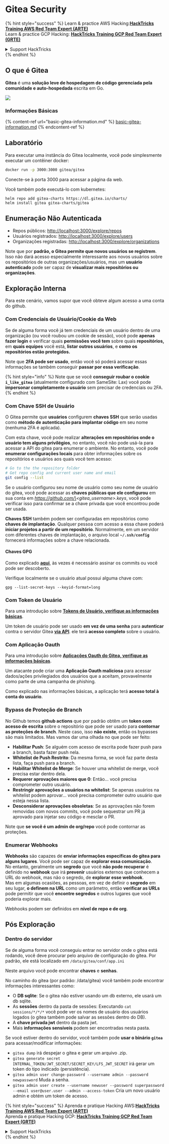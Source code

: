 # Gitea Security

{% hint style="success" %}
Learn & practice AWS Hacking:<img src="../../.gitbook/assets/image (1) (1) (1) (1).png" alt="" data-size="line">[**HackTricks Training AWS Red Team Expert (ARTE)**](https://training.hacktricks.xyz/courses/arte)<img src="../../.gitbook/assets/image (1) (1) (1) (1).png" alt="" data-size="line">\
Learn & practice GCP Hacking: <img src="../../.gitbook/assets/image (2) (1).png" alt="" data-size="line">[**HackTricks Training GCP Red Team Expert (GRTE)**<img src="../../.gitbook/assets/image (2) (1).png" alt="" data-size="line">](https://training.hacktricks.xyz/courses/grte)

<details>

<summary>Support HackTricks</summary>

* Check the [**subscription plans**](https://github.com/sponsors/carlospolop)!
* **Join the** 💬 [**Discord group**](https://discord.gg/hRep4RUj7f) or the [**telegram group**](https://t.me/peass) or **follow** us on **Twitter** 🐦 [**@hacktricks\_live**](https://twitter.com/hacktricks_live)**.**
* **Share hacking tricks by submitting PRs to the** [**HackTricks**](https://github.com/carlospolop/hacktricks) and [**HackTricks Cloud**](https://github.com/carlospolop/hacktricks-cloud) github repos.

</details>
{% endhint %}

## O que é Gitea

**Gitea** é uma **solução leve de hospedagem de código gerenciada pela comunidade e auto-hospedada** escrita em Go.

![](<../../.gitbook/assets/image (160).png>)

### Informações Básicas

{% content-ref url="basic-gitea-information.md" %}
[basic-gitea-information.md](basic-gitea-information.md)
{% endcontent-ref %}

## Laboratório

Para executar uma instância do Gitea localmente, você pode simplesmente executar um contêiner docker:
```bash
docker run -p 3000:3000 gitea/gitea
```
Conecte-se à porta 3000 para acessar a página da web.

Você também pode executá-lo com kubernetes:
```
helm repo add gitea-charts https://dl.gitea.io/charts/
helm install gitea gitea-charts/gitea
```
## Enumeração Não Autenticada

* Repos públicos: [http://localhost:3000/explore/repos](http://localhost:3000/explore/repos)
* Usuários registrados: [http://localhost:3000/explore/users](http://localhost:3000/explore/users)
* Organizações registradas: [http://localhost:3000/explore/organizations](http://localhost:3000/explore/organizations)

Note que por **padrão, o Gitea permite que novos usuários se registrem**. Isso não dará acesso especialmente interessante aos novos usuários sobre os repositórios de outras organizações/usuários, mas um **usuário autenticado** pode ser capaz de **visualizar mais repositórios ou organizações**.

## Exploração Interna

Para este cenário, vamos supor que você obteve algum acesso a uma conta do github.

### Com Credenciais de Usuário/Cookie da Web

Se de alguma forma você já tem credenciais de um usuário dentro de uma organização (ou você roubou um cookie de sessão), você pode **apenas fazer login** e verificar quais **permissões você tem** sobre quais **repositórios,** em **quais equipes** você está, **listar outros usuários**, e **como os repositórios estão protegidos.**

Note que **2FA pode ser usado**, então você só poderá acessar essas informações se também conseguir **passar por essa verificação**.

{% hint style="info" %}
Note que se você **conseguir roubar o cookie `i_like_gitea`** (atualmente configurado com SameSite: Lax) você pode **impersonar completamente o usuário** sem precisar de credenciais ou 2FA.
{% endhint %}

### Com Chave SSH de Usuário

O Gitea permite que **usuários** configurem **chaves SSH** que serão usadas como **método de autenticação para implantar código** em seu nome (nenhuma 2FA é aplicada).

Com esta chave, você pode realizar **alterações em repositórios onde o usuário tem alguns privilégios**, no entanto, você não pode usá-la para acessar a API do gitea para enumerar o ambiente. No entanto, você pode **enumerar configurações locais** para obter informações sobre os repositórios e usuários aos quais você tem acesso:
```bash
# Go to the the repository folder
# Get repo config and current user name and email
git config --list
```
Se o usuário configurou seu nome de usuário como seu nome de usuário do gitea, você pode acessar as **chaves públicas que ele configurou** em sua conta em _https://github.com/\<gitea\_username>.keys_, você pode verificar isso para confirmar se a chave privada que você encontrou pode ser usada.

**Chaves SSH** também podem ser configuradas em repositórios como **chaves de implantação**. Qualquer pessoa com acesso a essa chave poderá **iniciar projetos a partir de um repositório**. Normalmente, em um servidor com diferentes chaves de implantação, o arquivo local **`~/.ssh/config`** fornecerá informações sobre a chave relacionada.

#### Chaves GPG

Como explicado [**aqui**](https://github.com/carlospolop/hacktricks-cloud/blob/master/pentesting-ci-cd/gitea-security/broken-reference/README.md), às vezes é necessário assinar os commits ou você pode ser descoberto.

Verifique localmente se o usuário atual possui alguma chave com:
```shell
gpg --list-secret-keys --keyid-format=long
```
### Com Token de Usuário

Para uma introdução sobre [**Tokens de Usuário, verifique as informações básicas**](basic-gitea-information.md#personal-access-tokens).

Um token de usuário pode ser usado **em vez de uma senha** para **autenticar** contra o servidor Gitea [**via API**](https://try.gitea.io/api/swagger#/). ele terá **acesso completo** sobre o usuário.

### Com Aplicação Oauth

Para uma introdução sobre [**Aplicações Oauth do Gitea, verifique as informações básicas**](./#with-oauth-application).

Um atacante pode criar uma **Aplicação Oauth maliciosa** para acessar dados/ações privilegiados dos usuários que a aceitam, provavelmente como parte de uma campanha de phishing.

Como explicado nas informações básicas, a aplicação terá **acesso total à conta do usuário**.

### Bypass de Proteção de Branch

No Github temos **github actions** que por padrão obtêm um **token com acesso de escrita** sobre o repositório que pode ser usado para **contornar as proteções de branch**. Neste caso, isso **não existe**, então os bypasses são mais limitados. Mas vamos dar uma olhada no que pode ser feito:

* **Habilitar Push**: Se alguém com acesso de escrita pode fazer push para a branch, basta fazer push nela.
* **Whitelist de Push Restrito**: Da mesma forma, se você faz parte desta lista, faça push para a branch.
* **Habilitar Whitelist de Merge**: Se houver uma whitelist de merge, você precisa estar dentro dela.
* **Requerer aprovações maiores que 0**: Então... você precisa comprometer outro usuário.
* **Restringir aprovações a usuários na whitelist**: Se apenas usuários na whitelist podem aprovar... você precisa comprometer outro usuário que esteja nessa lista.
* **Desconsiderar aprovações obsoletas**: Se as aprovações não forem removidas com novos commits, você pode sequestrar um PR já aprovado para injetar seu código e mesclar o PR.

Note que **se você é um admin de org/repo** você pode contornar as proteções.

### Enumerar Webhooks

**Webhooks** são capazes de **enviar informações específicas do gitea para alguns lugares**. Você pode ser capaz de **explorar essa comunicação**.\
No entanto, geralmente um **segredo** que você **não pode recuperar** é definido no **webhook** que irá **prevenir** usuários externos que conhecem a URL do webhook, mas não o segredo, de **explorar esse webhook**.\
Mas em algumas ocasiões, as pessoas, em vez de definir o **segredo** em seu lugar, **o definem na URL** como um parâmetro, então **verificar as URLs** pode permitir que você **encontre segredos** e outros lugares que você poderia explorar mais.

Webhooks podem ser definidos em **nível de repo e de org**.

## Pós Exploração

### Dentro do servidor

Se de alguma forma você conseguiu entrar no servidor onde o gitea está rodando, você deve procurar pelo arquivo de configuração do gitea. Por padrão, ele está localizado em `/data/gitea/conf/app.ini`

Neste arquivo você pode encontrar **chaves** e **senhas**.

No caminho do gitea (por padrão: /data/gitea) você também pode encontrar informações interessantes como:

* O **DB sqlite**: Se o gitea não estiver usando um db externo, ele usará um db sqlite.
* As **sessões** dentro da pasta de sessões: Executando `cat sessions/*/*/*` você pode ver os nomes de usuário dos usuários logados (o gitea também pode salvar as sessões dentro do DB).
* A **chave privada jwt** dentro da pasta jwt.
* Mais **informações sensíveis** podem ser encontradas nesta pasta.

Se você estiver dentro do servidor, você também pode **usar o binário `gitea`** para acessar/modificar informações:

* `gitea dump` irá despejar o gitea e gerar um arquivo .zip.
* `gitea generate secret INTERNAL_TOKEN/JWT_SECRET/SECRET_KEY/LFS_JWT_SECRET` irá gerar um token do tipo indicado (persistência).
* `gitea admin user change-password --username admin --password newpassword` Muda a senha.
* `gitea admin user create --username newuser --password superpassword --email user@user.user --admin --access-token` Cria um novo usuário admin e obtém um token de acesso.

{% hint style="success" %}
Aprenda e pratique Hacking AWS:<img src="../../.gitbook/assets/image (1) (1) (1) (1).png" alt="" data-size="line">[**HackTricks Training AWS Red Team Expert (ARTE)**](https://training.hacktricks.xyz/courses/arte)<img src="../../.gitbook/assets/image (1) (1) (1) (1).png" alt="" data-size="line">\
Aprenda e pratique Hacking GCP: <img src="../../.gitbook/assets/image (2) (1).png" alt="" data-size="line">[**HackTricks Training GCP Red Team Expert (GRTE)**<img src="../../.gitbook/assets/image (2) (1).png" alt="" data-size="line">](https://training.hacktricks.xyz/courses/grte)

<details>

<summary>Support HackTricks</summary>

* Confira os [**planos de assinatura**](https://github.com/sponsors/carlospolop)!
* **Junte-se ao** 💬 [**grupo Discord**](https://discord.gg/hRep4RUj7f) ou ao [**grupo telegram**](https://t.me/peass) ou **siga**-nos no **Twitter** 🐦 [**@hacktricks\_live**](https://twitter.com/hacktricks_live)**.**
* **Compartilhe truques de hacking enviando PRs para o** [**HackTricks**](https://github.com/carlospolop/hacktricks) e [**HackTricks Cloud**](https://github.com/carlospolop/hacktricks-cloud) repositórios do github.

</details>
{% endhint %}
